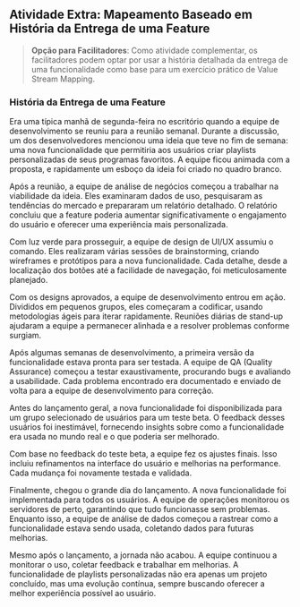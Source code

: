 ## Atividade Extra: Mapeamento Baseado em História da Entrega de uma Feature

> **Opção para Facilitadores**: Como atividade complementar, os facilitadores podem optar por usar a história detalhada da entrega de uma funcionalidade como base para um exercício prático de Value Stream Mapping.

### História da Entrega de uma Feature
Era uma típica manhã de segunda-feira no escritório quando a equipe de desenvolvimento se reuniu para a reunião semanal. Durante a discussão, um dos desenvolvedores mencionou uma ideia que teve no fim de semana: uma nova funcionalidade que permitiria aos usuários criar playlists personalizadas de seus programas favoritos. A equipe ficou animada com a proposta, e rapidamente um esboço da ideia foi criado no quadro branco.

Após a reunião, a equipe de análise de negócios começou a trabalhar na viabilidade da ideia. Eles examinaram dados de uso, pesquisaram as tendências do mercado e prepararam um relatório detalhado. O relatório concluiu que a feature poderia aumentar significativamente o engajamento do usuário e oferecer uma experiência mais personalizada.

Com luz verde para prosseguir, a equipe de design de UI/UX assumiu o comando. Eles realizaram várias sessões de brainstorming, criando wireframes e protótipos para a nova funcionalidade. Cada detalhe, desde a localização dos botões até a facilidade de navegação, foi meticulosamente planejado.

Com os designs aprovados, a equipe de desenvolvimento entrou em ação. Divididos em pequenos grupos, eles começaram a codificar, usando metodologias ágeis para iterar rapidamente. Reuniões diárias de stand-up ajudaram a equipe a permanecer alinhada e a resolver problemas conforme surgiam.

Após algumas semanas de desenvolvimento, a primeira versão da funcionalidade estava pronta para ser testada. A equipe de QA (Quality Assurance) começou a testar exaustivamente, procurando bugs e avaliando a usabilidade. Cada problema encontrado era documentado e enviado de volta para a equipe de desenvolvimento para correção.

Antes do lançamento geral, a nova funcionalidade foi disponibilizada para um grupo selecionado de usuários para um teste beta. O feedback desses usuários foi inestimável, fornecendo insights sobre como a funcionalidade era usada no mundo real e o que poderia ser melhorado.

Com base no feedback do teste beta, a equipe fez os ajustes finais. Isso incluiu refinamentos na interface do usuário e melhorias na performance. Cada mudança foi novamente testada e validada.

Finalmente, chegou o grande dia do lançamento. A nova funcionalidade foi implementada para todos os usuários. A equipe de operações monitorou os servidores de perto, garantindo que tudo funcionasse sem problemas. Enquanto isso, a equipe de análise de dados começou a rastrear como a funcionalidade estava sendo usada, coletando dados para futuras melhorias.

Mesmo após o lançamento, a jornada não acabou. A equipe continuou a monitorar o uso, coletar feedback e trabalhar em melhorias. A funcionalidade de playlists personalizadas não era apenas um projeto concluído, mas uma evolução contínua, sempre buscando oferecer a melhor experiência possível ao usuário.
